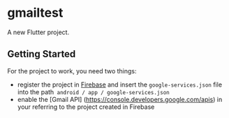 # gmailtest

A new Flutter project.

## Getting Started

For the project to work, you need two things:
- register the project in [Firebase](https://console.firebase.google.com) and insert the `google-services.json` file into the path` android / app / google-services.json`
- enable the [Gmail API] (https://console.developers.google.com/apis) in your referring to the project created in Firebase
